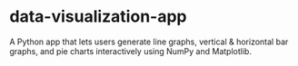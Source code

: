 # data-visualization-app
A Python app that lets users generate line graphs, vertical &amp; horizontal bar graphs, and pie charts interactively using NumPy and Matplotlib.

